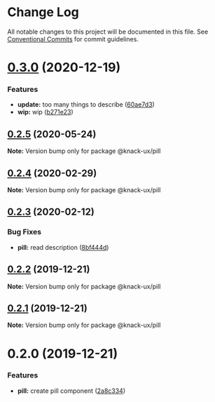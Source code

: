 # Change Log

All notable changes to this project will be documented in this file.
See [Conventional Commits](https://conventionalcommits.org) for commit guidelines.

# [0.3.0](https://github.com/knack-ux/knack-ux/compare/@knack-ux/pill@0.2.5...@knack-ux/pill@0.3.0) (2020-12-19)


### Features

* **update:** too many things to describe ([60ae7d3](https://github.com/knack-ux/knack-ux/commit/60ae7d3a21f3504a2ed792d08d9b0b4d4a293549))
* **wip:** wip ([b271e23](https://github.com/knack-ux/knack-ux/commit/b271e238a81541a7bb4be59b1b623b39b7277719))





## [0.2.5](https://github.com/knack-ux/knack-ux/compare/@knack-ux/pill@0.2.4...@knack-ux/pill@0.2.5) (2020-05-24)

**Note:** Version bump only for package @knack-ux/pill





## [0.2.4](https://github.com/knack-ux/knack-ux/compare/@knack-ux/pill@0.2.3...@knack-ux/pill@0.2.4) (2020-02-29)

**Note:** Version bump only for package @knack-ux/pill





## [0.2.3](https://github.com/knack-ux/knack-ux/compare/@knack-ux/pill@0.2.2...@knack-ux/pill@0.2.3) (2020-02-12)


### Bug Fixes

* **pill:** read description ([8bf444d](https://github.com/knack-ux/knack-ux/commit/8bf444db0a7d31d576ecf5209c8e3d8663cbeb6c))





## [0.2.2](https://github.com/knack-ux/knack-ux/compare/@knack-ux/pill@0.2.1...@knack-ux/pill@0.2.2) (2019-12-21)

**Note:** Version bump only for package @knack-ux/pill





## [0.2.1](https://github.com/knack-ux/knack-ux/compare/@knack-ux/pill@0.2.0...@knack-ux/pill@0.2.1) (2019-12-21)

**Note:** Version bump only for package @knack-ux/pill





# 0.2.0 (2019-12-21)


### Features

* **pill:** create pill component ([2a8c334](https://github.com/knack-ux/knack-ux/commit/2a8c334))

